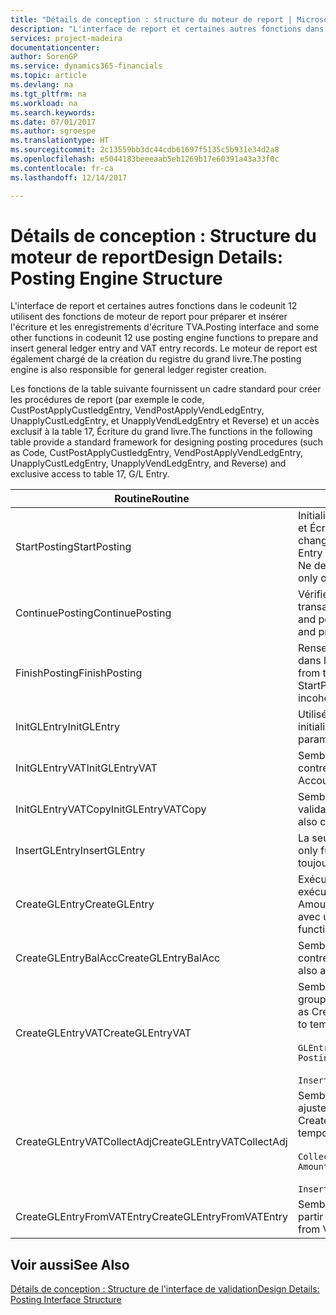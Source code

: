 ```yaml
---
title: "Détails de conception : structure du moteur de report | Microsoft Docs"
description: "L'interface de report et certaines autres fonctions dans le codeunit 12 utilisent des fonctions de moteur de report pour préparer et insérer l'écriture et les enregistrements d'écriture TVA. Le moteur de report est également chargé de la création du registre du grand livre."
services: project-madeira
documentationcenter: 
author: SorenGP
ms.service: dynamics365-financials
ms.topic: article
ms.devlang: na
ms.tgt_pltfrm: na
ms.workload: na
ms.search.keywords: 
ms.date: 07/01/2017
ms.author: sgroespe
ms.translationtype: HT
ms.sourcegitcommit: 2c13559bb3dc44cdb61697f5135c5b931e34d2a8
ms.openlocfilehash: e5044183beeeaab5eb1269b17e60391a43a33f0c
ms.contentlocale: fr-ca
ms.lasthandoff: 12/14/2017

---
```

# <a name="design-details-posting-engine-structure"></a><span data-ttu-id="6def2-104">Détails de conception : Structure du moteur de report</span><span class="sxs-lookup"><span data-stu-id="6def2-104">Design Details: Posting Engine Structure</span></span>
<span data-ttu-id="6def2-105">L'interface de report et certaines autres fonctions dans le codeunit 12 utilisent des fonctions de moteur de report pour préparer et insérer l'écriture et les enregistrements d'écriture TVA.</span><span class="sxs-lookup"><span data-stu-id="6def2-105">Posting interface and some other functions in codeunit 12 use posting engine functions to prepare and insert general ledger entry and VAT entry records.</span></span> <span data-ttu-id="6def2-106">Le moteur de report est également chargé de la création du registre du grand livre.</span><span class="sxs-lookup"><span data-stu-id="6def2-106">The posting engine is also responsible for general ledger register creation.</span></span>  
  
 <span data-ttu-id="6def2-107">Les fonctions de la table suivante fournissent un cadre standard pour créer les procédures de report (par exemple le code, CustPostApplyCustledgEntry, VendPostApplyVendLedgEntry, UnapplyCustLedgEntry, et UnapplyVendLedgEntry et Reverse) et un accès exclusif à la table 17, Écriture du grand livre.</span><span class="sxs-lookup"><span data-stu-id="6def2-107">The functions in the following table provide a standard framework for designing posting procedures (such as Code, CustPostApplyCustledgEntry, VendPostApplyVendLedgEntry, UnapplyCustLedgEntry, UnapplyVendLedgEntry, and Reverse) and exclusive access to table 17, G/L Entry.</span></span>  
  
|<span data-ttu-id="6def2-108">Routine</span><span class="sxs-lookup"><span data-stu-id="6def2-108">Routine</span></span>|<span data-ttu-id="6def2-109">Description</span><span class="sxs-lookup"><span data-stu-id="6def2-109">Description</span></span>|  
|-------------|---------------------------------------|  
|<span data-ttu-id="6def2-110">StartPosting</span><span class="sxs-lookup"><span data-stu-id="6def2-110">StartPosting</span></span>|<span data-ttu-id="6def2-111">Initialise le tampon de report TempGLEntryBuf, verrouille les tables Écriture GL et Écriture TVA et initialise la période comptable, le registre GL et le taux de change.</span><span class="sxs-lookup"><span data-stu-id="6def2-111">Initializes posting buffer TempGLEntryBuf, locks G/L Entry and VAT Entry tables, and initializes Accounting Period, G/L Register, and Exchange Rate.</span></span> <span data-ttu-id="6def2-112">Ne devrait être appelé qu'une fois, alors NextEntryNo est 0.</span><span class="sxs-lookup"><span data-stu-id="6def2-112">Should be called only once, then NextEntryNo is 0.</span></span>|  
|<span data-ttu-id="6def2-113">ContinuePosting</span><span class="sxs-lookup"><span data-stu-id="6def2-113">ContinuePosting</span></span>|<span data-ttu-id="6def2-114">Vérifie et reporte la TVA non réalisée pour le précédent incrément de transaction NextTransactionNo et prépare le report de la ligne suivante.</span><span class="sxs-lookup"><span data-stu-id="6def2-114">Checks and posts unrealized VAT for previous transaction increment NextTransactionNo and prepares post of next line.</span></span>|  
|<span data-ttu-id="6def2-115">FinishPosting</span><span class="sxs-lookup"><span data-stu-id="6def2-115">FinishPosting</span></span>|<span data-ttu-id="6def2-116">Renseigne le report en insérant des écritures à partir d'un tampon temporaire dans la table de base de données.</span><span class="sxs-lookup"><span data-stu-id="6def2-116">Completes posting by inserting G/L entries from temporary buffer into database table.</span></span> <span data-ttu-id="6def2-117">Toujours utilisé avec StartPosting.</span><span class="sxs-lookup"><span data-stu-id="6def2-117">Always used together with StartPosting.</span></span> <span data-ttu-id="6def2-118">Vérifie les incohérences.</span><span class="sxs-lookup"><span data-stu-id="6def2-118">Checks for inconsistencies.</span></span>|  
|<span data-ttu-id="6def2-119">InitGLEntry</span><span class="sxs-lookup"><span data-stu-id="6def2-119">InitGLEntry</span></span>|<span data-ttu-id="6def2-120">Utilisé pour lancer la nouvelle écriture pour Ligne journal général.</span><span class="sxs-lookup"><span data-stu-id="6def2-120">Used to initialize new G/L entry for Gen. Jnl Line.</span></span> <span data-ttu-id="6def2-121">Retourne GLEntry comme paramètre.</span><span class="sxs-lookup"><span data-stu-id="6def2-121">Returns GLEntry as parameter.</span></span>|  
|<span data-ttu-id="6def2-122">InitGLEntryVAT</span><span class="sxs-lookup"><span data-stu-id="6def2-122">InitGLEntryVAT</span></span>|<span data-ttu-id="6def2-123">Semblable à InitGLEntry, mais affecte également Numéro de compte contrepartie et SummarizeVAT.</span><span class="sxs-lookup"><span data-stu-id="6def2-123">Same as InitGLEntry, but also assigns Bal. Account No. and SummarizeVAT.</span></span>|  
|<span data-ttu-id="6def2-124">InitGLEntryVATCopy</span><span class="sxs-lookup"><span data-stu-id="6def2-124">InitGLEntryVATCopy</span></span>|<span data-ttu-id="6def2-125">Semblable à InitGLEntryVAT, mais copie également les données des groupes de validation de l'écriture TVA avant SummarizeVAT.</span><span class="sxs-lookup"><span data-stu-id="6def2-125">Similar to InitGLEntryVAT, but also copies posting groups data from VAT Entry before SummarizeVAT.</span></span>|  
|<span data-ttu-id="6def2-126">InsertGLEntry</span><span class="sxs-lookup"><span data-stu-id="6def2-126">InsertGLEntry</span></span>|<span data-ttu-id="6def2-127">La seule fonction qui insère l'écriture dans la table TempGLEntryBuf globale.</span><span class="sxs-lookup"><span data-stu-id="6def2-127">The only function that inserts G/L entry into global TempGLEntryBuf table.</span></span> <span data-ttu-id="6def2-128">Utilisez toujours cette fonction pour insérer.</span><span class="sxs-lookup"><span data-stu-id="6def2-128">Always use this function for insert.</span></span>|  
|<span data-ttu-id="6def2-129">CreateGLEntry</span><span class="sxs-lookup"><span data-stu-id="6def2-129">CreateGLEntry</span></span>|<span data-ttu-id="6def2-130">Exécute InitGLEntry, affecte le montant des devises supplémentaires, puis exécute InsertGLEntry.</span><span class="sxs-lookup"><span data-stu-id="6def2-130">Performs an InitGLEntry, assigns Additional Currency Amount, and then performs InsertGLEntry.</span></span> <span data-ttu-id="6def2-131">Remplace plusieurs lignes de code avec un seul appel de fonction.</span><span class="sxs-lookup"><span data-stu-id="6def2-131">Replaces several lines of code with a single function call.</span></span>|  
|<span data-ttu-id="6def2-132">CreateGLEntryBalAcc</span><span class="sxs-lookup"><span data-stu-id="6def2-132">CreateGLEntryBalAcc</span></span>|<span data-ttu-id="6def2-133">Semblable à CreateGLEntry, mais affecte également Type de compte contrepartie et Numéro de compte contrepartie.</span><span class="sxs-lookup"><span data-stu-id="6def2-133">Same as CreateGLEntry, but also assigns Bal. Account Type and Bal. Account No.</span></span>|  
|<span data-ttu-id="6def2-134">CreateGLEntryVAT</span><span class="sxs-lookup"><span data-stu-id="6def2-134">CreateGLEntryVAT</span></span>|<span data-ttu-id="6def2-135">Semblable à CreateGLEntry, mais avec le traitement supplémentaire pour les groupes de validation et l'enregistrement sur un tampon TVA temporaire :</span><span class="sxs-lookup"><span data-stu-id="6def2-135">Same as CreateGLEntry, but with additional processing for posting groups and saving to temporary VAT buffer:</span></span><br /><br /> `GLEntry.CopyPostingGroupsFromDtldCVBuf(DtldCVLedgEntryBuf,GenJnlLine."Gen. Posting Type");`<br /><br /> `InsertVATEntriesFromTemp(DtldCVLedgEntryBuf,GLEntry);`|  
|<span data-ttu-id="6def2-136">CreateGLEntryVATCollectAdj</span><span class="sxs-lookup"><span data-stu-id="6def2-136">CreateGLEntryVATCollectAdj</span></span>|<span data-ttu-id="6def2-137">Semblable à CreateGLEntry, mais avec la collection supplémentaire des ajustements et l'enregistrement sur un tampon TVA temporaire :</span><span class="sxs-lookup"><span data-stu-id="6def2-137">Same as CreateGLEntry, but with additional collection of adjustments and saving to temporary VAT buffer:</span></span><br /><br /> `CollectAdjustment(AdjAmount,GLEntry.Amount,GLEntry."Additional-Currency Amount",OriginalDateSet);`<br /><br /> `InsertVATEntriesFromTemp(DtldCVLedgEntryBuf,GLEntry);`|  
|<span data-ttu-id="6def2-138">CreateGLEntryFromVATEntry</span><span class="sxs-lookup"><span data-stu-id="6def2-138">CreateGLEntryFromVATEntry</span></span>|<span data-ttu-id="6def2-139">Semblable à CreateGLEntry, mais copie également les groupes de validation à partir de l'écriture TVA.</span><span class="sxs-lookup"><span data-stu-id="6def2-139">Same as CreateGLEntry, but also copies posting groups from VAT entry.</span></span>|  
  
## <a name="see-also"></a><span data-ttu-id="6def2-140">Voir aussi</span><span class="sxs-lookup"><span data-stu-id="6def2-140">See Also</span></span>  
 [<span data-ttu-id="6def2-141">Détails de conception : Structure de l'interface de validation</span><span class="sxs-lookup"><span data-stu-id="6def2-141">Design Details: Posting Interface Structure</span></span>](design-details-posting-interface-structure.md)
